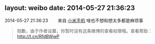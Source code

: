 layout: weibo
date: 2014-05-27 21:36:23
---
2014-05-27 21:36:23  &nbsp;&nbsp;&nbsp;&nbsp;&nbsp;&nbsp; 来自 <a href="http://app.weibo.com/t/feed/22zMnn" rel="nofollow">小米手机</a>
啥也不想和想太多都是麻烦事
>  抱歉，由于作者设置，你暂时没有这条微博的查看权限哦。查看帮助：http://t.cn/RfdBWwP ​​​
